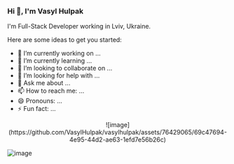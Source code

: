 ### Hi 👋, I'm Vasyl Hulpak

I'm Full-Stack Developer working in Lviv, Ukraine.


Here are some ideas to get you started:

- 🔭 I’m currently working on ...
- 🌱 I’m currently learning ...
- 👯 I’m looking to collaborate on ...
- 🤔 I’m looking for help with ...
- 💬 Ask me about ...
- 📫 How to reach me: ...
- 😄 Pronouns: ...
- ⚡ Fun fact: ...


<p align="center" style="display: flex;justify-content: center;">
![image](https://github.com/VasylHulpak/vasylhulpak/assets/76429065/69c47694-4e95-44d2-ae63-1efd7e56b26c)

![image](https://github.com/VasylHulpak/vasylhulpak/assets/76429065/f7d6fee8-89d2-4c61-a604-81840db49280)
</p>


